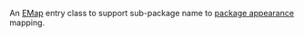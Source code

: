 An [EMap](https://wiki.eclipse.org/EMF/FAQ#How_do_I_create_a_Map_in_EMF.3F) entry class to support sub-package name to [package appearance](PackageAppearance.html) mapping.